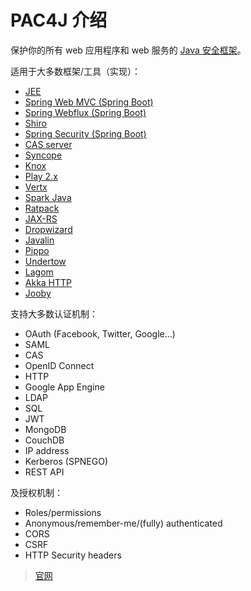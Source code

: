 # PAC4J 介绍

保护你的所有 web 应用程序和 web 服务的 [Java 安全框架](https://github.com/pac4j/pac4j)。

适用于大多数框架/工具（实现）：

- [JEE](https://github.com/pac4j/j2e-pac4j)
- [Spring Web MVC (Spring Boot)](https://github.com/pac4j/spring-webmvc-pac4j)
- [Spring Webflux (Spring Boot)](https://github.com/pac4j/spring-webmvc-pac4j)
- [Shiro](https://github.com/bujiio/buji-pac4j)
- [Spring Security (Spring Boot)](https://github.com/pac4j/spring-security-pac4j)
- [CAS server](https://apereo.github.io/cas/6.6.x/integration/Delegate-Authentication.html)
- [Syncope](https://syncope.apache.org/)
- [Knox](https://knox.apache.org/books/knox-1-6-0/user-guide.html#Pac4j+Provider+-+CAS+/+OAuth+/+SAML+/+OpenID+Connect)
- [Play 2.x](https://github.com/pac4j/play-pac4j)
- [Vertx](https://github.com/pac4j/vertx-pac4j)
- [Spark Java](https://github.com/pac4j/spark-pac4j)
- [Ratpack](http://ratpack.io/manual/current/pac4j.html#pac4j)
- [JAX-RS](https://github.com/pac4j/jax-rs-pac4j)
- [Dropwizard](https://github.com/pac4j/dropwizard-pac4j)
- [Javalin](https://github.com/pac4j/javalin-pac4j)
- [Pippo](http://www.pippo.ro/doc/security.html#pac4j-integration)
- [Undertow](https://github.com/pac4j/undertow-pac4j)
- [Lagom](https://github.com/pac4j/lagom-pac4j)
- [Akka HTTP](https://github.com/StackVista/akka-http-pac4j)
- [Jooby](http://jooby.org/)

支持大多数认证机制：

- OAuth (Facebook, Twitter, Google...)
- SAML
- CAS
- OpenID Connect
- HTTP
- Google App Engine
- LDAP
- SQL
- JWT
- MongoDB
- CouchDB
- IP address
- Kerberos (SPNEGO)
- REST API

及授权机制：

- Roles/permissions
- Anonymous/remember-me/(fully) authenticated
- CORS
- CSRF
- HTTP Security headers

> [官网](https://www.pac4j.org/index.html)
